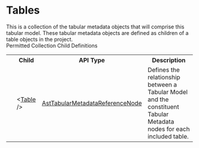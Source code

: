 # Tables

<div class="LanguageSummary"><div class ="SummaryItem">This is a collection of the tabular metadata objects that will comprise this tabular model.  These tabular metadata objects are defined as children of a table objects in the project.</div></div><div class="SchemaBindingGroup"><div class="SchemaBindingGroupHeader">Permitted Collection Child Definitions</div><table id="SchemaBindingList" class="SchemaBindingList"><tbody><tr><th class="SchemaBindingIconColumnHeader">&nbsp;</th><th class="SchemaBindingNameColumnHeader">Child</th><th class="SchemaBindingTypeColumnHeader">API Type</th><th class="SchemaBindingSummaryColumnHeader">Description</th></tr><tr class="cd0"><td class="SchemaBindingIcon"><div class="NotRequired" /></td><td class="SchemaBindingName"><span class="punc">&lt;</span><a href=../api-reference/Varigence.Languages.Biml.Tabular.AstTabularMetadataReferenceNode.html">Table</a><span class="punc"> /&gt;</span></td><td class="SchemaBindingType"><a href="Varigence.Languages.Biml.Tabular.AstTabularMetadataReferenceNode.html">AstTabularMetadataReferenceNode</a></td><td class="SchemaBindingSummary">Defines the relationship between a Tabular Model and the constituent Tabular Metadata nodes for each included table.</td></tr></tbody></table></div>